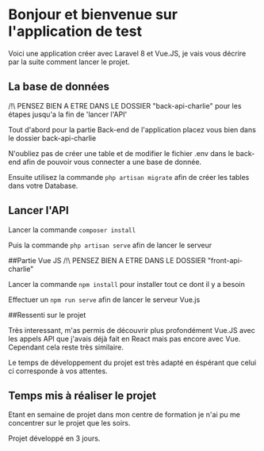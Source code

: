 # Bonjour et bienvenue sur l'application de test 

Voici une application créer avec Laravel 8 et Vue.JS, je vais vous décrire par la suite 
comment lancer le projet.

## La base de données
/!\ PENSEZ BIEN A ETRE DANS LE DOSSIER "back-api-charlie" pour les étapes jusqu'a la fin de 
'lancer l'API'

Tout d'abord pour la partie Back-end de l'application placez vous bien dans le dossier back-api-charlie


N'oubliez pas de créer une table et de modifier le fichier .env dans le back-end 
afin de pouvoir vous connecter a une base de donnée.

Ensuite utilisez la commande 
```php artisan migrate``` afin de créer les tables dans votre Database.

## Lancer l'API
Lancer la commande ``composer install``

Puis la commande
``php artisan serve`` afin de lancer le serveur

##Partie Vue JS
/!\ PENSEZ BIEN A ETRE DANS LE DOSSIER "front-api-charlie"

Lancer la commande ``npm install`` pour installer tout ce dont il y a besoin

Effectuer un ``npm run serve`` afin de lancer le serveur Vue.js



##Ressenti sur le projet

Très interessant, m'as permis de découvrir plus profondément Vue.JS avec les appels API
que j'avais déjà fait en React mais pas encore avec Vue. Cependant cela reste très similaire.

Le temps de développement du projet est très adapté en éspérant que celui ci 
corresponde à vos attentes.



## Temps mis à réaliser le projet
Etant en semaine de projet dans mon centre de formation je n'ai pu me concentrer
sur le projet que les soirs.

Projet développé en 3 jours.
